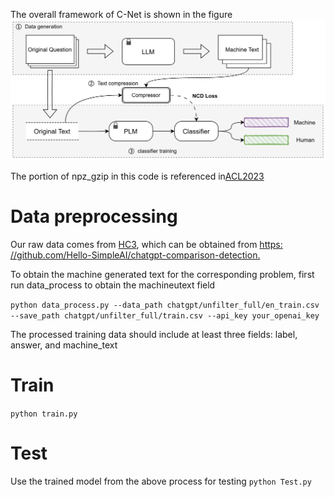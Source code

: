 The overall framework of C-Net is shown in the figure![comression.png](comression.png)

The portion of npz_gzip in this code is referenced in[ACL2023](https://aclanthology.org/2023.findings-acl.426/)

# Data preprocessing
Our raw data comes from [HC3](https://arxiv.org/pdf/2301.07597.pdf), which can be obtained from [https: //github.com/Hello-SimpleAI/chatgpt-comparison-detection.]()

To obtain the machine generated text for the corresponding problem, first run data_process to obtain the machineutext field

`python data_process.py --data_path chatgpt/unfilter_full/en_train.csv --save_path chatgpt/unfilter_full/train.csv --api_key your_openai_key`

The processed training data should include at least three fields: label, answer, and machine_text

# Train
`python train.py`

# Test
Use the trained model from the above process for testing
`python Test.py`